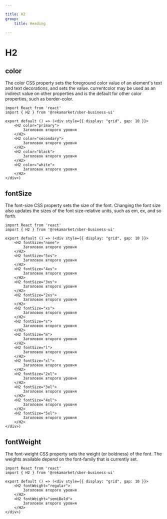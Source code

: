 ```yaml
---

title: H2
group:
	title: Heading

---
```


# H2

## color
The color CSS property sets the foreground color value of an element's text and text decorations, and sets the <currentcolor> value. currentcolor may be used as an indirect value on other properties and is the default for other color properties, such as border-color.

```tsx
import React from 'react'
import { H2 } from '@rekamarket/sber-business-ui'

export default () => (<div style={{ display: "grid", gap: 10 }}>
	<H2 color="primary">
		Заголовок второго уровня
	</H2>
	<H2 color="secondary">
		Заголовок второго уровня
	</H2>
	<H2 color="black">
		Заголовок второго уровня
	</H2>
	<H2 color="white">
		Заголовок второго уровня
	</H2>
</div>)
```

## fontSize
The font-size CSS property sets the size of the font. Changing the font size also updates the sizes of the font size-relative <length> units, such as em, ex, and so forth.

```tsx
import React from 'react'
import { H2 } from '@rekamarket/sber-business-ui'

export default () => (<div style={{ display: "grid", gap: 10 }}>
	<H2 fontSize="none">
		Заголовок второго уровня
	</H2>
	<H2 fontSize="5xs">
		Заголовок второго уровня
	</H2>
	<H2 fontSize="4xs">
		Заголовок второго уровня
	</H2>
	<H2 fontSize="3xs">
		Заголовок второго уровня
	</H2>
	<H2 fontSize="2xs">
		Заголовок второго уровня
	</H2>
	<H2 fontSize="xs">
		Заголовок второго уровня
	</H2>
	<H2 fontSize="s">
		Заголовок второго уровня
	</H2>
	<H2 fontSize="m">
		Заголовок второго уровня
	</H2>
	<H2 fontSize="l">
		Заголовок второго уровня
	</H2>
	<H2 fontSize="xl">
		Заголовок второго уровня
	</H2>
	<H2 fontSize="2xl">
		Заголовок второго уровня
	</H2>
	<H2 fontSize="3xl">
		Заголовок второго уровня
	</H2>
	<H2 fontSize="4xl">
		Заголовок второго уровня
	</H2>
	<H2 fontSize="5xl">
		Заголовок второго уровня
	</H2>
</div>)
```

## fontWeight
The font-weight CSS property sets the weight (or boldness) of the font. The weights available depend on the font-family that is currently set.

```tsx
import React from 'react'
import { H2 } from '@rekamarket/sber-business-ui'

export default () => (<div style={{ display: "grid", gap: 10 }}>
	<H2 fontWeight="regular">
		Заголовок второго уровня
	</H2>
	<H2 fontWeight="semiBold">
		Заголовок второго уровня
	</H2>
</div>)
```
